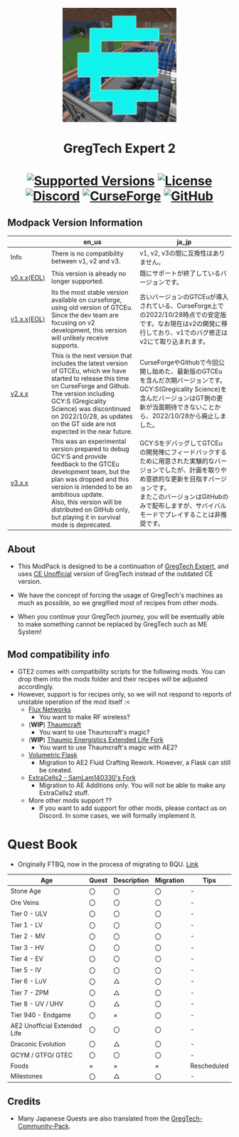<p align="center"><img src="https://github.com/GTModpackTeam/gregtech-expert-2/blob/main/overrides/config/txloader/load/custommainmenu/textures/logo.png" alt="Logo" width="256" height="256"></p>
<h1 align="center">GregTech Expert 2</h1>
<h1 align="center">
    <a href="https://www.curseforge.com/minecraft/modpacks/gregtech-expert-2"><img src="https://img.shields.io/badge/Available%20for-MC%201.12.2%20-informational?style=for-the-badge" alt="Supported Versions"></a>
    <a href="https://github.com/GTModpackTeam/gregtech-expert-2/blob/main/LICENSE"><img src="https://img.shields.io/github/license/GTModpackTeam/gregtech-expert-2?style=for-the-badge" alt="License"></a>
    <a href="https://discord.gg/xBwHpZyZdW"><img src="https://img.shields.io/discord/945647524855812176?color=5464ec&label=Discord&style=for-the-badge" alt="Discord"></a>
    <a href="https://www.curseforge.com/minecraft/modpacks/gregtech-expert-2"><img src="https://cf.way2muchnoise.eu/565238.svg?badge_style=for_the_badge" alt="CurseForge"></a>
    <a href="https://www.curseforge.com/minecraft/modpacks/gregtech-expert-2/releases"><img src="https://img.shields.io/github/downloads/GTModpackTeam/gregtech-expert-2/total?sort=semver&logo=github&label=&style=for-the-badge&color=2d2d2d&labelColor=545454&logoColor=FFFFFF" alt="GitHub"></a>
</h1>


## Modpack Version Information

|  | en_us | ja_jp |
| - | - | - |
| Info | There is no compatibility between v1, v2 and v3. | v1, v2, v3の間に互換性はありません。 |
| [v0.x.x(EOL)](/CHANGELOG_v0.md) | This version is already no longer supported. | 既にサポートが終了しているバージョンです。 |
| [v1.x.x(EOL)](/CHANGELOG_v1.md) | Its the most stable version available on curseforge, using old version of GTCEu. Since the dev team are focusing on v2 development, this version will unlikely receive supports. | 古いバージョンのGTCEuが導入されている、CurseForge上での2022/10/28時点での安定版です。なお現在はv2の開発に移行しており、v1でのバグ修正はv2にて取り込まれます。 |
| [v2.x.x](/CHANGELOG_v2.md) | This is the next version that includes the latest version of GTCEu, which we have started to release this time on CurseForge and Github.<br />The version including GCY:S (Gregicality Science) was discontinued on 2022/10/28, as updates on the GT side are not expected in the near future. | CurseForgeやGithubで今回公開し始めた、最新版のGTCEuを含んだ次期バージョンです。<br />GCY:S(Gregicality Science)を含んだバージョンはGT側の更新が当面期待できないことから、2022/10/28から廃止しました。 |
| [v3.x.x](/CHANGELOG_v3.md) | This was an experimental version prepared to debug GCY:S and provide feedback to the GTCEu development team, but the plan was dropped and this version is intended to be an ambitious update. <br />Also, this version will be distributed on GitHub only, but playing it in survival mode is deprecated. | GCY:SをデバッグしてGTCEuの開発陣にフィードバックするために用意された実験的なバージョンでしたが、計画を取りやめ意欲的な更新を目指すバージョンです。<br />またこのバージョンはGitHubのみで配布しますが、サバイバルモードでプレイすることは非推奨です。 |


## About

- This ModPack is designed to be a continuation of [GregTech Expert](https://www.curseforge.com/minecraft/modpacks/gregtech-expert), and uses [CE Unofficial](https://www.curseforge.com/minecraft/mc-mods/gregtech-ce-unofficial) version of GregTech instead of the outdated CE version.
- We have the concept of forcing the usage of GregTech's machines as much as possible, so we gregified most of recipes from other mods.

- When you continue your GregTech journey, you will be eventually able to make something cannot be replaced by GregTech such as ME System!


## Mod compatibility info

- GTE2 comes with compatibility scripts for the following mods. You can drop them into the mods folder and their recipes will be adjusted accordingly.
- However, support is for recipes only, so we will not respond to reports of unstable operation of the mod itself :<
    - [Flux Networks](https://www.curseforge.com/minecraft/mc-mods/flux-networks)
        - You want to make RF wireless?
    - (**WIP**) [Thaumcraft](https://www.curseforge.com/minecraft/mc-mods/thaumcraft)
        - You want to use Thaumcraft's magic?
    - (**WIP**) [Thaumic Energistics Extended Life Fork](https://www.curseforge.com/minecraft/mc-mods/thaumic-energistics-extended-life-fork)
        - You want to use Thaumcraft's magic with AE2?
    - [Volumetric Flask](https://www.curseforge.com/minecraft/mc-mods/volumetric-flask)
        - Migration to AE2 Fluid Crafting Rework. However, a Flask can still be created.
    - [ExtraCells2 - SamLam140330's Fork](https://www.curseforge.com/minecraft/mc-mods/extra-cells-2-samlam140330s-fork)
        - Migration to AE Additions only. You will not be able to make any ExtraCells2 stuff.
    - More other mods support ??
        - If you want to add support for other mods, please contact us on Discord. In some cases, we will formally implement it.


# Quest Book
- Originally FTBQ, now in the process of migrating to BQU. [Link](https://github.com/GTModpackTeam/GregTech-Expert-2-FTBQuestBook)

| Age | Quest | Description | Migration | Tips |
| ---- | ---- | ---- | ---- | --- |
| Stone Age | 〇 | 〇 | 〇 | - |
| Ore Veins | 〇 | 〇 | 〇 | - |
| Tier 0 - ULV | 〇 | 〇 | 〇 | - |
| Tier 1 - LV | 〇 | 〇 | 〇 | - |
| Tier 2 - MV | 〇 | 〇 | 〇 | - |
| Tier 3 - HV | 〇 | 〇 | 〇 | - |
| Tier 4 - EV | 〇 | 〇 | 〇 | - |
| Tier 5 - IV | 〇 | 〇 | 〇 | - |
| Tier 6 - LuV | 〇 | △ | 〇 | - |
| Tier 7 - ZPM | 〇 | △ | 〇 | - |
| Tier 8 - UV / UHV | 〇 | △ | 〇 | - |
| Tier 940 - Endgame | 〇 | × | 〇 | - |
| AE2 Unofficial Extended Life | 〇 | 〇 | 〇 | - |
| Draconic Evolution | 〇 | △ | 〇 | - |
| GCYM / GTFO/ GTEC | 〇 | 〇 | 〇 | - |
| Foods | × | × | × | Rescheduled |
| Milestones | 〇 | △ | 〇 | - |


## Credits

- Many Japanese Quests are also translated from the [GregTech-Community-Pack](https://github.com/GregTechCEu/GregTech-Community-Pack).
